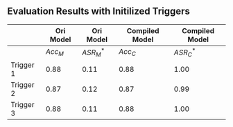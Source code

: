 ## Evaluation Results with Initilized Triggers

|           | Ori Model | Ori Model | Compiled Model | Compiled Model |
| --------- | --------- | --------- | -------------- | -------------- |
|           | $Acc_M$     | $ASR_M^*$  | $Acc_C$          | $ASR_C^*$       |
| Trigger 1 | 0.88      | 0.11      | 0.88           | 1.00           |
| Trigger 2 | 0.87      | 0.12      | 0.87           | 0.99           |
| Trigger 3 | 0.88      | 0.11      | 0.88           | 1.00           |
